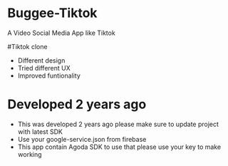 # Buggee-Tiktok
A Video Social Media App like Tiktok

#Tiktok clone
- Different design
- Tried different UX
- Improved funtionality

# Developed 2 years ago
- This was developed 2 years ago please make sure to update project with latest SDK
- Use your google-service.json from firebase 
- This app contain Agoda SDK to use that please use your key to make working
